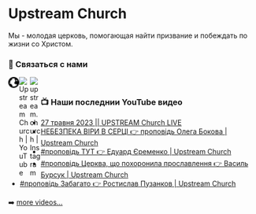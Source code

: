 # Upstream Church

Мы - молодая церковь, помогающая найти призвание и побеждать по жизни со Христом.

### 👥 Связаться с нами

[<img align="left" alt="upstream.life" width="22px" src="https://raw.githubusercontent.com/iconic/open-iconic/master/svg/globe.svg" />][website]
[<img align="left" alt="UpstreamChurch | YouTube" width="22px" src="https://cdn.jsdelivr.net/npm/simple-icons@v3/icons/youtube.svg" />][youtube]
[<img align="left" alt="upstream.church | Instagram" width="22px" src="https://cdn.jsdelivr.net/npm/simple-icons@v3/icons/instagram.svg" />][instagram]

<br />

### 📺 Наши последнии YouTube видео
<!-- YOUTUBE:START -->
- [27 травня 2023 || UPSTREAM Church LIVE](https://www.youtube.com/watch?v=pdeo_m5XtlU)
- [НЕБЕЗПЕКА ВІРИ В СЕРЦІ 👉 проповідь Олега Бокова | Upstream Church](https://www.youtube.com/watch?v=k9Wi1IlZ4vM)
- [#проповідь ТУТ 👉 Едуард Єременко | Upstream Church](https://www.youtube.com/watch?v=42kBjLLzJCM)
- [#проповідь Церква, що похоронила прославлення 👉 Василь Бурсук | Upstream Church](https://www.youtube.com/watch?v=tfD6OpIccdo)
- [#проповідь Забагато 👉 Ростислав Пузанков | Upstream Church](https://www.youtube.com/watch?v=0Jr_qTzH0sU)
<!-- YOUTUBE:END -->

➡️ [more videos...](https://youtube.com/UpstreamChurch)

[website]: https://upstream.life/
[youtube]: https://youtube.com/UpstreamChurch
[instagram]: https://www.instagram.com/upstream.church
